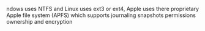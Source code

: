 ndows uses NTFS and Linux uses ext3 or ext4, Apple uses there proprietary Apple file system (APFS) which supports journaling snapshots permissions ownership and encryption 